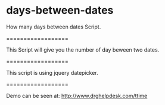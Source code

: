 days-between-dates
==================

How many days between dates Script.

==================

This Script will give you the number of day beween two dates.

==================

This script is using jquery datepicker.


==================

Demo can be seen at:
http://www.drghelpdesk.com/ttime
